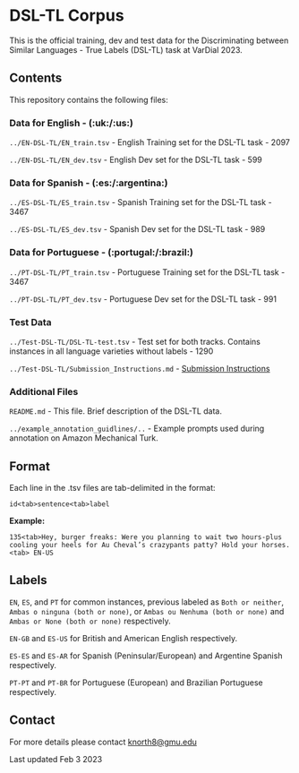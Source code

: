 <h1>DSL-TL Corpus</h1>

This is the official training, dev and test data for the Discriminating between Similar Languages - True Labels (DSL-TL) task at VarDial 2023.

<h2>Contents</h2>

This repository contains the following files:

<h3>Data for English - (:uk:/:us:)</h3>

`../EN-DSL-TL/EN_train.tsv`               - English Training set for the DSL-TL task              -  2097

`../EN-DSL-TL/EN_dev.tsv`                 - English Dev set for the DSL-TL task              -  599

<h3>Data for Spanish - (:es:/:argentina:)</h3>

`../ES-DSL-TL/ES_train.tsv` 							- Spanish Training set for the DSL-TL task              -  3467 

`../ES-DSL-TL/ES_dev.tsv` 						  	- Spanish Dev set for the DSL-TL task              -  989 

<h3>Data for Portuguese - (:portugal:/:brazil:)</h3>

`../PT-DSL-TL/PT_train.tsv` 							- Portuguese Training set for the DSL-TL task              -  3467 

`../PT-DSL-TL/PT_dev.tsv` 							  - Portuguese Dev set for the DSL-TL task              -  991 

<h3>Test Data</h3>

`../Test-DSL-TL/DSL-TL-test.tsv` 							  - Test set for both tracks. Contains instances in all language varieties without labels              -  1290 

`../Test-DSL-TL/Submission_Instructions.md` 							  - <a href="https://gitfront.io/r/user-8615904/RrdNouqLYf3k/DSL-TL/tree/DSL-TL-Corpus/Test-DSL-TL/">Submission Instructions</a>        

<h3>Additional Files</h3>

`README.md` 								                - This file. Brief description of the DSL-TL data. 

`../example_annotation_guidlines/..` 								                - Example prompts used during annotation on Amazon Mechanical Turk.



<h2>Format</h2>

Each line in the .tsv files are tab-delimited in the format:

`id<tab>sentence<tab>label`

<strong>Example:</strong> 

`135<tab>Hey, burger freaks: Were you planning to wait two hours-plus cooling your heels for Au Cheval’s crazypants patty? Hold your horses.<tab> EN-US`

<h2>Labels</h2>

`EN`, `ES`, and `PT` for common instances, previous labeled as `Both or neither`, `Ambas o ninguna (both or none)`, or  `Ambas ou Nenhuma (both or none)` and `Ambas or None (both or none)` respectively.

`EN-GB` and `ES-US` for British and American English respectively.

`ES-ES` and `ES-AR` for Spanish (Peninsular/European) and Argentine Spanish respectively.

`PT-PT` and `PT-BR` for Portuguese (European) and Brazilian Portuguese respectively.

<h2>Contact</h2>

For more details please contact knorth8@gmu.edu

Last updated Feb 3 2023
